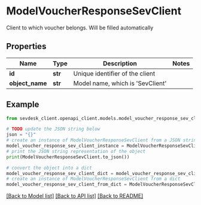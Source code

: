 # ModelVoucherResponseSevClient

Client to which voucher belongs. Will be filled automatically

## Properties

Name | Type | Description | Notes
------------ | ------------- | ------------- | -------------
**id** | **str** | Unique identifier of the client | 
**object_name** | **str** | Model name, which is &#39;SevClient&#39; | 

## Example

```python
from sevdesk_client.openapi_client.models.model_voucher_response_sev_client import ModelVoucherResponseSevClient

# TODO update the JSON string below
json = "{}"
# create an instance of ModelVoucherResponseSevClient from a JSON string
model_voucher_response_sev_client_instance = ModelVoucherResponseSevClient.from_json(json)
# print the JSON string representation of the object
print(ModelVoucherResponseSevClient.to_json())

# convert the object into a dict
model_voucher_response_sev_client_dict = model_voucher_response_sev_client_instance.to_dict()
# create an instance of ModelVoucherResponseSevClient from a dict
model_voucher_response_sev_client_from_dict = ModelVoucherResponseSevClient.from_dict(model_voucher_response_sev_client_dict)
```
[[Back to Model list]](../README.md#documentation-for-models) [[Back to API list]](../README.md#documentation-for-api-endpoints) [[Back to README]](../README.md)


